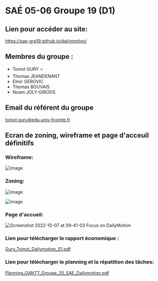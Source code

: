 # SAÉ 05-06 Groupe 19 (D1)

## **Lien pour accéder au site:**
https://sae-grp19.github.io/dailymotion/

## **Membres du groupe :**
- Toinot GURY :star:
- Thomas JEANDENANT
- Elmir GEROVIC
- Thomas BOUVAIS
- Noam JOLY-GIRODS

## Email du référent du groupe
toinot.gury@edu.univ-fcomte.fr

## Ecran de zoning, wireframe et page d'acceuil définitifs

### Wireframe:
![image](https://user-images.githubusercontent.com/113291884/194273528-81ddf10b-8adb-479b-a61f-0266374edf5f.png)

### Zoning:
![image](https://user-images.githubusercontent.com/113291884/194273716-d46afdd1-27c9-4e95-80dc-6aa9c4a09579.png)

![image](https://user-images.githubusercontent.com/113291884/194273758-0d9cdc80-df48-4ec6-8653-4140c9e4f999.png)

### Page d'accueil:
![Screenshot 2022-10-07 at 09-41-03 Focus on DailyMotion](https://user-images.githubusercontent.com/113291884/194500152-bfecf9e8-7de2-4bb1-aeb4-c5de4e417453.png)

### Lien pour télécharger le rapport économique :
[Gury_Toinot_Dailymotion_S1.pdf](https://github.com/sae-grp19/sae-grp19.github.io/files/9827566/Gury_Toinot_Dailymotion_S1.pdf)

### Lien pour télécharger le planning et la répatition des tâches:
[Planning_GANTT_Groupe_20_SAE_Dailymotion.pdf](https://github.com/sae-grp19/sae-grp19.github.io/files/9827775/Planning_GANTT_Groupe_20_SAE_Dailymotion.pdf)
